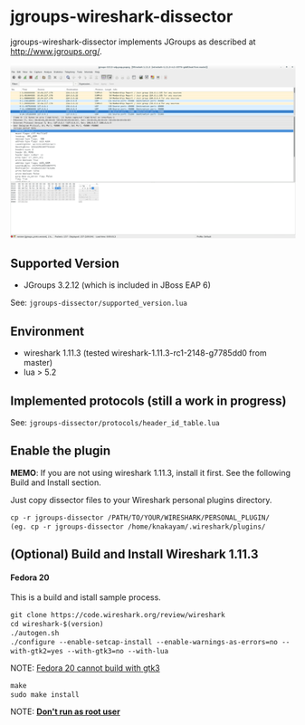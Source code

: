 jgroups-wireshark-dissector
===========================

jgroups-wireshark-dissector implements JGroups as described at http://www.jgroups.org/.

![Screen Sample](/demo/screenshot/wireshark-jgroups-dissector-sample-screenshot.png)

Supported Version
---------------------------
* JGroups 3.2.12 (which is included in JBoss EAP 6)

See: `jgroups-dissector/supported_version.lua`


Environment
--------------------------
* wireshark 1.11.3 (tested wireshark-1.11.3-rc1-2148-g7785dd0 from master)
* lua > 5.2


Implemented protocols (still a work in progress)
--------------------------
See: `jgroups-dissector/protocols/header_id_table.lua`


Enable the plugin
--------------------------

**MEMO**: If you are not using wireshark 1.11.3, install it first. See the following Build and Install section.

Just copy dissector files to your Wireshark personal plugins directory.

    cp -r jgroups-dissector /PATH/TO/YOUR/WIRESHARK/PERSONAL_PLUGIN/
    (eg. cp -r jgroups-dissector /home/knakayam/.wireshark/plugins/

(Optional) Build and Install Wireshark 1.11.3
--------------------------

#### Fedora 20

This is a build and istall sample process.

    git clone https://code.wireshark.org/review/wireshark
    cd wireshark-$(version)
    ./autogen.sh
    ./configure --enable-setcap-install --enable-warnings-as-errors=no --with-gtk2=yes --with-gtk3=no --with-lua

NOTE: [Fedora 20 cannot build with gtk3](http://www.wireshark.org/lists/wireshark-dev/201312/msg00233.html)

    make
    sudo make install

NOTE: [**Don't run as root user** ](https://blog.wireshark.org/2010/02/running-wireshark-as-you/)
